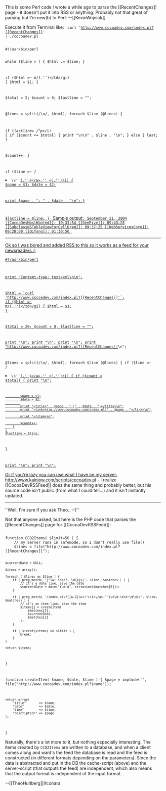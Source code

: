 This is some Perl code I wrote a while ago to parse the [[RecentChanges]] page - it doesn't put it into RSS or anything. Probably not that great of parsing but I'm new(b) to Perl. --[[KevinWojniak]]

Execute it from Terminal like:
<code>
curl 'http://www.cocoadev.com/index.pl?[[RecentChanges]]' | ./cocoadev.pl
</code>

<code>
#!/usr/bin/perl

while ($line = <STDIN>) {
$html .= $line;
}

if ($html =~ m/<td id="mainContent" colspan="2">(.'')<\/td>/gi) {
$html = $1;
}

$total = 2;
$count = 0;
$lastline = "";

@lines = split(/\n/, $html);
foreach $line (@lines) {

if  ($lastline =~ /^<p>$/i) {
if ($count <= $total) {
print "\n\n" . $line . "\n";
} else {
last;
}

$count++;
}

if ($line =~ /<li>\s''<a href=".''">(.'')<\/a>.'' +(.'')/i) {
$page = $1;
$date = $2;

print $page . ": " . $date . "\n";
}

$lastline = $line;
}
</code>
Sample output:
<code>
September 21, 2004
[[CocoaDevMostWanted]]: 10:33:54
[[GeeFive]]: 09:43:28
[[SubclassNSTableViewForCellDrag]]: 09:37:25
[[WebServicesCore]]: 09:28:08
[[QiYang]]: 01:30:50
</code>

----

Ok so I was bored and added RSS to this so it works as a feed for your newsreaders :)

<code>#!/usr/bin/perl

print "Content-type: text/xml\n\n";

$html = `curl 'http://www.cocoadev.com/index.pl?[[RecentChanges]]'`;
if ($html =~ m/<td id="mainContent" colspan="2">(.'')<\/td>/gi)
{
	$html = $1;
}

$total = 20;
$count = 0;
$lastline = "";

print "<rss>\n";
print "<channel>\n";
print "<title>[[CocoaDev]] Recent Changes</title>\n";
print "<link>http://www.cocoadev.com/index.pl?[[RecentChanges]]</link>\n";

@lines = split(/\n/, $html);
foreach $line (@lines)
{
	if ($line =~ /<li>\s''<a href=".''">(.'')<\/a>.'' +(.'')/i)
	{
		if ($count < $total)
		{
			print "<item>\n";
		
			$page = $1;
			$date = $2;
			
			print "<title>" . $page . " (" . $date . ")</title>\n";
			print "<link>http://www.cocoadev.com/index.pl?" . $page . "</link>\n";
	
			print "</item>\n";

			$count++;
		}
	}
	$lastline = $line;
}
 
print "</channel>\n";
print "</rss>\n";</code>

Or if you're lazy you can use what I have on my server: http://www.kainjow.com/scripts/cocoadev.pl - I realize [[CocoaDevRSSFeed]] does the same thing and probably better, but his source code isn't public (from what I could tell...) and it isn't instantly updated.

----

''Well, I'm sure if you ask Theo.. :-)''

Not that anyone asked, but here is the PHP code that parses the [[RecentChanges]] page for [[CocoaDevRSSFeed]]:

<code>
function CCD2Items( $limit=50 ) {
	// my server runs in safemode, so I don't really use file()
	$lines = file("http://www.cocoadev.com/index.pl?[[RecentChanges]]");
	
	$currentDate = NULL;
	
	$items = array();
	
	foreach ( $lines as $line ) {
		if ( preg_match( '|^\w+ \d\d?, \d{4}$|', $line, $matches ) ) {
			// it's a date line, save the date
			$currentDate = date("Y-m-d", strtotime($matches[0]));
		}
	
		if ( preg_match( '/index.pl\?([A-Z]\w+)">\1<\/a>.''(\d\d:\d\d:\d\d)/', $line, $matches) ) {
			// it's an item line, save the item
			$items[] = createItem(
				$matches[1],
				$currentDate,
				$matches[2]
			);
		}
		
		if ( sizeof($items) == $limit ) {
			break;
		}
	}
	
	return $items;
}

function createItem( $name, $date, $time ) {
	$page = implode('', file("http://www.cocoadev.com/index.pl?$name"));

	return array(
		"title"       => $name,
		"date"        => $date,
		"time"        => $time,
		"description" => $page
	);
}
</code>

Naturally, there's a lot more to it, but nothing especially interesting. The items created by <code>CCD2Items</code> are written to a database, and when a client comes along and want's the feed the database is read and the feed is constructed (in different formats depending on the parameters). Since the data is abstracted and put in the DB the cache-script (above) and the server-script (that outputs the feed) are independent, which also means that the output format is independent of the input format. 

--[[TheoHultberg]]/Iconara